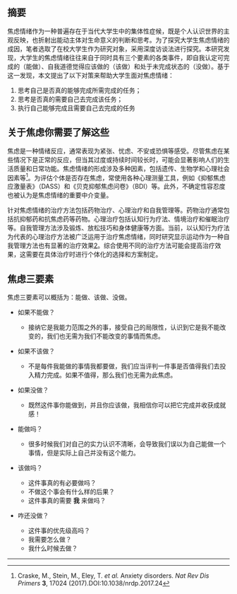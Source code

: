 
## 摘要

焦虑情绪作为一种普遍存在于当代大学生中的集体性症候，既是个人认识世界的主观反映，也折射出能动主体对生命意义的判断和思考。为了探究大学生焦虑情绪的成因，笔者选取了在校大学生作为研究对象，采用深度访谈法进行探究。本研究发现，大学生的焦虑情绪往往来自于同时具有三个要素的各类事件，即自我认定可完成的（能做）、自我道德觉得应该做的（该做）和处于未完成状态的（没做）。基于这一发现，本文提出了以下对策来帮助大学生面对焦虑情绪：

1.  思考自己是否真的能够完成所需完成的任务；
2.  思考是否真的需要自己去完成该任务；
3.  执行自己能够完成且需要自己去完成的任务

## 关于焦虑你需要了解这些

焦虑是一种情绪反应，通常表现为紧张、忧虑、不安或恐惧等感受。尽管焦虑在某些情况下是正常的反应，但当其过度或持续时间较长时，可能会显著影响人们的生活质量和日常功能。焦虑情绪的形成涉及多种因素，包括遗传、生物学和心理社会因素等[^AnxietyDisorders]。为评估个体是否存在焦虑，常使用各种心理测量工具，例如《抑郁焦虑应激量表》（DASS）和《贝克抑郁焦虑问卷》（BDI）等。此外，不确定性容忍度也被认为是焦虑情绪的重要中介变量。

针对焦虑情绪的治疗方法包括药物治疗、心理治疗和自我管理等。药物治疗通常包括抗抑郁药和抗焦虑药等药物。心理治疗包括认知行为疗法、情境治疗和催眠治疗等。自我管理方法涉及锻炼、放松技巧和身体健康等方面。当前，以认知行为疗法为代表的心理治疗方法被广泛运用于治疗焦虑情绪，同时研究显示运动作为一种自我管理方法也有显著的治疗效果[2](https://chat.openai.com/chat#user-content-fn-smitstartpresnell2012)。综合使用不同的治疗方法可能会提高治疗效果，这需要在具体治疗时进行个体化的选择和方案制定。

## 焦虑三要素

焦虑三要素可以概括为：能做、该做、没做。

- 如果不能做？
	- 接纳它是我能力范围之外的事，接受自己的局限性，认识到它是我不能改变的，我们也无需为我们不能改变的事情而焦虑。
- 如果不该做？
	- 不是每件我能做的事情我都要做，我们应当评判一件事是否值得我们去投入精力完成。如果不值得，那么我们也无需为此焦虑。
- 如果没做？
	- 既然这件事你能做到，并且你应该做，我相信你可以把它完成并收获成就感！

- 能做吗？
	- 很多时候我们对自己的实力认识不清晰，会导致我们误以为自己能做一个事情，但是实际上自己并没有这个能力。
- 该做吗？
	- 这件事真的有必要做吗？
	- 不做这个事会有什么样的后果？
	- 这件事真的需要 **我** 来做吗？
- 咋还没做？
	- 这件事的优先级高吗？
	- 我需要怎么做？
	- 我什么时候去做？



---
[^Prof]: 颜印华. 高校女教授的时间焦虑研究[D].广西师范大学,2022.DOI:10.27036/d.cnki.ggxsu.2022.001767.
[^CollegeStudent]: 余小杰.大学生焦虑调查及对策分析[J].科教文汇(上旬刊),2018(08):152-154.DOI:10.16871/j.cnki.kjwha.2018.08.065.
[^AnxietyDisorders]: Craske, M., Stein, M., Eley, T. _et al._ Anxiety disorders. _Nat Rev Dis Primers_ **3**, 17024 (2017).DOI:10.1038/nrdp.2017.24